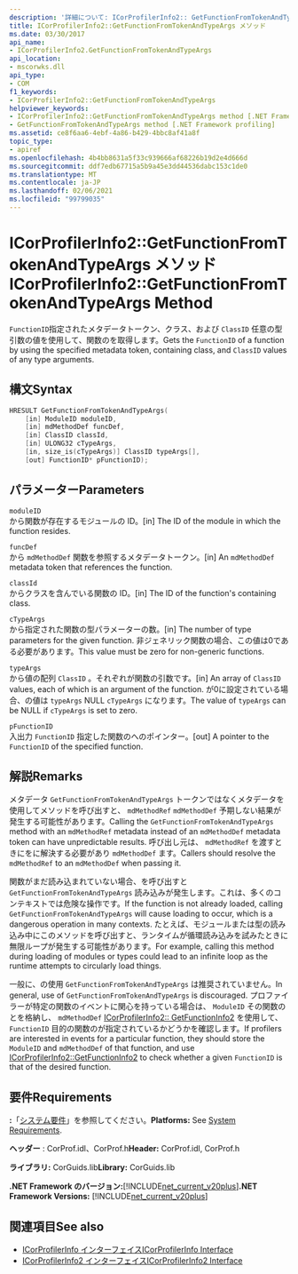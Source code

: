 ```yaml
---
description: '詳細について: ICorProfilerInfo2:: GetFunctionFromTokenAndTypeArgs メソッド'
title: ICorProfilerInfo2::GetFunctionFromTokenAndTypeArgs メソッド
ms.date: 03/30/2017
api_name:
- ICorProfilerInfo2.GetFunctionFromTokenAndTypeArgs
api_location:
- mscorwks.dll
api_type:
- COM
f1_keywords:
- ICorProfilerInfo2::GetFunctionFromTokenAndTypeArgs
helpviewer_keywords:
- ICorProfilerInfo2::GetFunctionFromTokenAndTypeArgs method [.NET Framework profiling]
- GetFunctionFromTokenAndTypeArgs method [.NET Framework profiling]
ms.assetid: ce8f6aa6-4ebf-4a86-b429-4bbc8af41a8f
topic_type:
- apiref
ms.openlocfilehash: 4b4bb8631a5f33c939666af68226b19d2e4d666d
ms.sourcegitcommit: ddf7edb67715a5b9a45e3dd44536dabc153c1de0
ms.translationtype: MT
ms.contentlocale: ja-JP
ms.lasthandoff: 02/06/2021
ms.locfileid: "99799035"
---
```

# <a name="icorprofilerinfo2getfunctionfromtokenandtypeargs-method"></a><span data-ttu-id="12321-103">ICorProfilerInfo2::GetFunctionFromTokenAndTypeArgs メソッド</span><span class="sxs-lookup"><span data-stu-id="12321-103">ICorProfilerInfo2::GetFunctionFromTokenAndTypeArgs Method</span></span>

<span data-ttu-id="12321-104">`FunctionID`指定されたメタデータトークン、クラス、および `ClassID` 任意の型引数の値を使用して、関数のを取得します。</span><span class="sxs-lookup"><span data-stu-id="12321-104">Gets the `FunctionID` of a function by using the specified metadata token, containing class, and `ClassID` values of any type arguments.</span></span>  
  
## <a name="syntax"></a><span data-ttu-id="12321-105">構文</span><span class="sxs-lookup"><span data-stu-id="12321-105">Syntax</span></span>  
  
```cpp  
HRESULT GetFunctionFromTokenAndTypeArgs(  
    [in] ModuleID moduleID,  
    [in] mdMethodDef funcDef,  
    [in] ClassID classId,  
    [in] ULONG32 cTypeArgs,  
    [in, size_is(cTypeArgs)] ClassID typeArgs[],  
    [out] FunctionID* pFunctionID);  
```  
  
## <a name="parameters"></a><span data-ttu-id="12321-106">パラメーター</span><span class="sxs-lookup"><span data-stu-id="12321-106">Parameters</span></span>  

 `moduleID`  
 <span data-ttu-id="12321-107">から関数が存在するモジュールの ID。</span><span class="sxs-lookup"><span data-stu-id="12321-107">[in] The ID of the module in which the function resides.</span></span>  
  
 `funcDef`  
 <span data-ttu-id="12321-108">から `mdMethodDef` 関数を参照するメタデータトークン。</span><span class="sxs-lookup"><span data-stu-id="12321-108">[in] An `mdMethodDef` metadata token that references the function.</span></span>  
  
 `classId`  
 <span data-ttu-id="12321-109">からクラスを含んでいる関数の ID。</span><span class="sxs-lookup"><span data-stu-id="12321-109">[in] The ID of the function's containing class.</span></span>  
  
 `cTypeArgs`  
 <span data-ttu-id="12321-110">から指定された関数の型パラメーターの数。</span><span class="sxs-lookup"><span data-stu-id="12321-110">[in] The number of type parameters for the given function.</span></span> <span data-ttu-id="12321-111">非ジェネリック関数の場合、この値は0である必要があります。</span><span class="sxs-lookup"><span data-stu-id="12321-111">This value must be zero for non-generic functions.</span></span>  
  
 `typeArgs`  
 <span data-ttu-id="12321-112">から値の配列 `ClassID` 。それぞれが関数の引数です。</span><span class="sxs-lookup"><span data-stu-id="12321-112">[in] An array of `ClassID` values, each of which is an argument of the function.</span></span> <span data-ttu-id="12321-113">が0に設定されている場合、の値は `typeArgs` NULL `cTypeArgs` になります。</span><span class="sxs-lookup"><span data-stu-id="12321-113">The value of `typeArgs` can be NULL if `cTypeArgs` is set to zero.</span></span>  
  
 `pFunctionID`  
 <span data-ttu-id="12321-114">入出力 `FunctionID` 指定した関数のへのポインター。</span><span class="sxs-lookup"><span data-stu-id="12321-114">[out] A pointer to the `FunctionID` of the specified function.</span></span>  
  
## <a name="remarks"></a><span data-ttu-id="12321-115">解説</span><span class="sxs-lookup"><span data-stu-id="12321-115">Remarks</span></span>  

 <span data-ttu-id="12321-116">メタデータ `GetFunctionFromTokenAndTypeArgs` トークンではなくメタデータを使用してメソッドを呼び出すと、 `mdMethodRef` `mdMethodDef` 予期しない結果が発生する可能性があります。</span><span class="sxs-lookup"><span data-stu-id="12321-116">Calling the `GetFunctionFromTokenAndTypeArgs` method with an `mdMethodRef` metadata instead of an `mdMethodDef` metadata token can have unpredictable results.</span></span> <span data-ttu-id="12321-117">呼び出し元は、 `mdMethodRef` を渡すときにをに解決する必要があり `mdMethodDef` ます。</span><span class="sxs-lookup"><span data-stu-id="12321-117">Callers should resolve the `mdMethodRef` to an `mdMethodDef` when passing it.</span></span>  
  
 <span data-ttu-id="12321-118">関数がまだ読み込まれていない場合、を呼び出すと `GetFunctionFromTokenAndTypeArgs` 読み込みが発生します。これは、多くのコンテキストでは危険な操作です。</span><span class="sxs-lookup"><span data-stu-id="12321-118">If the function is not already loaded, calling `GetFunctionFromTokenAndTypeArgs` will cause loading to occur, which is a dangerous operation in many contexts.</span></span> <span data-ttu-id="12321-119">たとえば、モジュールまたは型の読み込み中にこのメソッドを呼び出すと、ランタイムが循環読み込みを試みたときに無限ループが発生する可能性があります。</span><span class="sxs-lookup"><span data-stu-id="12321-119">For example, calling this method during loading of modules or types could lead to an infinite loop as the runtime attempts to circularly load things.</span></span>  
  
 <span data-ttu-id="12321-120">一般に、の使用 `GetFunctionFromTokenAndTypeArgs` は推奨されていません。</span><span class="sxs-lookup"><span data-stu-id="12321-120">In general, use of `GetFunctionFromTokenAndTypeArgs` is discouraged.</span></span> <span data-ttu-id="12321-121">プロファイラーが特定の関数のイベントに関心を持っている場合は、 `ModuleID` その関数のとを格納し、 `mdMethodDef` [ICorProfilerInfo2:: GetFunctionInfo2](icorprofilerinfo2-getfunctioninfo2-method.md) を使用して、 `FunctionID` 目的の関数のが指定されているかどうかを確認します。</span><span class="sxs-lookup"><span data-stu-id="12321-121">If profilers are interested in events for a particular function, they should store the `ModuleID` and `mdMethodDef` of that function, and use [ICorProfilerInfo2::GetFunctionInfo2](icorprofilerinfo2-getfunctioninfo2-method.md) to check whether a given `FunctionID` is that of the desired function.</span></span>  
  
## <a name="requirements"></a><span data-ttu-id="12321-122">要件</span><span class="sxs-lookup"><span data-stu-id="12321-122">Requirements</span></span>  

 <span data-ttu-id="12321-123">**:**「[システム要件](../../get-started/system-requirements.md)」を参照してください。</span><span class="sxs-lookup"><span data-stu-id="12321-123">**Platforms:** See [System Requirements](../../get-started/system-requirements.md).</span></span>  
  
 <span data-ttu-id="12321-124">**ヘッダー** : CorProf.idl、CorProf.h</span><span class="sxs-lookup"><span data-stu-id="12321-124">**Header:** CorProf.idl, CorProf.h</span></span>  
  
 <span data-ttu-id="12321-125">**ライブラリ:** CorGuids.lib</span><span class="sxs-lookup"><span data-stu-id="12321-125">**Library:** CorGuids.lib</span></span>  
  
 <span data-ttu-id="12321-126">**.NET Framework のバージョン:**[!INCLUDE[net_current_v20plus](../../../../includes/net-current-v20plus-md.md)]</span><span class="sxs-lookup"><span data-stu-id="12321-126">**.NET Framework Versions:** [!INCLUDE[net_current_v20plus](../../../../includes/net-current-v20plus-md.md)]</span></span>  
  
## <a name="see-also"></a><span data-ttu-id="12321-127">関連項目</span><span class="sxs-lookup"><span data-stu-id="12321-127">See also</span></span>

- [<span data-ttu-id="12321-128">ICorProfilerInfo インターフェイス</span><span class="sxs-lookup"><span data-stu-id="12321-128">ICorProfilerInfo Interface</span></span>](icorprofilerinfo-interface.md)
- [<span data-ttu-id="12321-129">ICorProfilerInfo2 インターフェイス</span><span class="sxs-lookup"><span data-stu-id="12321-129">ICorProfilerInfo2 Interface</span></span>](icorprofilerinfo2-interface.md)
